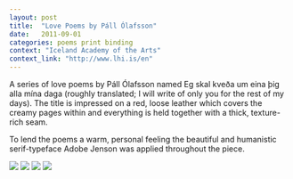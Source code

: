 ```yaml
---
layout: post
title:  "Love Poems by Páll Ólafsson"
date:   2011-09-01
categories: poems print binding
context: "Iceland Academy of the Arts"
context_link: "http://www.lhi.is/en"
---
```

A series of love poems by Páll Ólafsson named Eg skal kveða um eina þig alla mína daga (roughly translated; I will write of only you for the rest of my days). The title is impressed on a red, loose leather which covers the creamy pages within and everything is held together with a thick, texture-rich seam.

To lend the poems a warm, personal feeling the beautiful and humanistic serif-typeface Adobe Jenson was applied throughout the piece.

<img src="https://dl.dropboxusercontent.com/s/uvadll9zsbtq0xv/piece-pallolafsson-cover.jpg?dl=0">

<img src="https://dl.dropboxusercontent.com/s/q812ptqsihy62j4/piece-pallolafsson-detail2.jpg?dl=0">

<img src="https://dl.dropboxusercontent.com/s/k059yhm5wsv8dqj/piece-pallolafsson-detail1.jpg?dl=0">

<img src="https://dl.dropboxusercontent.com/s/8t5jef6yxpvovrd/piece-pallolafsson-detail3.jpg?dl=0">

